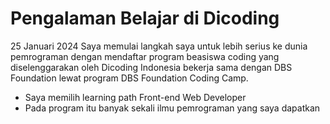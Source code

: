 # Pengalaman Belajar di Dicoding

25 Januari 2024
Saya memulai langkah saya untuk lebih serius ke dunia pemrograman dengan mendaftar program beasiswa coding yang diselenggarakan oleh Dicoding Indonesia bekerja sama dengan DBS Foundation lewat program DBS Foundation Coding Camp.
* Saya memilih learning path Front-end Web Developer
* Pada program itu banyak sekali ilmu pemrograman yang saya dapatkan
